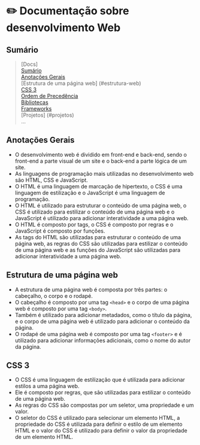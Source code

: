 # ✏️ Documentação sobre desenvolvimento Web <br />

## Sumário

>[Docs] <br/>
>[Sumário](#sumário)  <br/>
>[Anotações Gerais](#anotações-gerais)  <br/>
>[Estrutura de uma página web] (#estrutura-web)  <br/>
>[CSS 3](#CSS-3)  <br/>
>[Ordem de Precedência](#ordem-de-precedência)  <br/>
>[Bibliotecas](#bibliotecas)  <br/>
>[Frameworks](#frameworks)  <br/>
>[Projetos] (#projetos) <br/>
    ... <br/>


## Anotações Gerais

- O desenvolvimento web é dividido em front-end e back-end, sendo o front-end a parte visual de um site e o back-end a parte lógica de um site. <br/>
- As linguagens de programação mais utilizadas no desenvolvimento web são HTML, CSS e JavaScript. <br/>
- O HTML é uma linguagem de marcação de hipertexto, o CSS é uma linguagem de estilização e o JavaScript é uma linguagem de programação. <br/>
- O HTML é utilizado para estruturar o conteúdo de uma página web, o CSS é utilizado para estilizar o conteúdo de uma página web e o JavaScript é utilizado para adicionar interatividade a uma página web. <br/>
- O HTML é composto por tags, o CSS é composto por regras e o JavaScript é composto por funções. <br/>
- As tags do HTML são utilizadas para estruturar o conteúdo de uma página web, as regras do CSS são utilizadas para estilizar o conteúdo de uma página web e as funções do JavaScript são utilizadas para adicionar interatividade a uma página web. <br/>



## Estrutura de uma página web

- A estrutura de uma página web é composta por três partes: o cabeçalho, o corpo e o rodapé. <br/>
- O cabeçalho é composto por uma tag ```<head>``` e o corpo de uma página web é composto por uma tag ```<body>```. <br/>
- Também é utilizado para adicionar metadados, como o título da página, e o corpo de uma página web é utilizado para adicionar o conteúdo da página. <br/>
- O rodapé de uma página web é composto por uma tag ```<footer>``` e é utilizado para adicionar informações adicionais, como o nome do autor da página. <br/>


## CSS 3

- O CSS é uma linguagem de estilização que é utilizada para adicionar estilos a uma página web. <br/>
- Ele é composto por regras, que são utilizadas para estilizar o conteúdo de uma página web. <br/>
- As regras do CSS são compostas por um seletor, uma propriedade e um valor. <br/>
- O seletor do CSS é utilizado para selecionar um elemento HTML, a propriedade do CSS é utilizada para definir o estilo de um elemento HTML e o valor do CSS é utilizado para definir o valor da propriedade de um elemento HTML. <br/>
